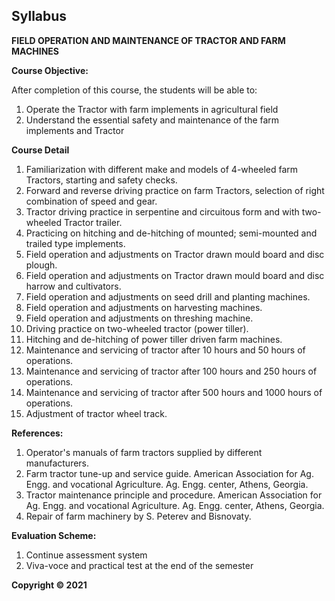 ## Syllabus

**FIELD OPERATION AND MAINTENANCE OF TRACTOR AND FARM MACHINES**

**Course Objective:**

After completion of this course, the students will be able to:

1. Operate the Tractor with farm implements in agricultural field
2. Understand the essential safety and maintenance of the farm implements and Tractor

**Course Detail**

1. Familiarization with different make and models of 4-wheeled farm Tractors, starting and safety checks.
2. Forward and reverse driving practice on farm Tractors, selection of right combination of speed and gear.
3. Tractor driving practice in serpentine and circuitous form and with two-wheeled Tractor trailer.
4. Practicing on hitching and de-hitching of mounted; semi-mounted and trailed type implements.
5. Field operation and adjustments on Tractor drawn mould board and disc plough.
6. Field operation and adjustments on Tractor drawn mould board and disc harrow and cultivators.
7. Field operation and adjustments on seed drill and planting machines.
8. Field operation and adjustments on harvesting machines.
9. Field operation and adjustments on threshing machine.
10. Driving practice on two-wheeled tractor (power tiller).
11. Hitching and de-hitching of power tiller driven farm machines.
12. Maintenance and servicing of tractor after 10 hours and 50 hours of operations.
13. Maintenance and servicing of tractor after 100 hours and 250 hours of operations.
14. Maintenance and servicing of tractor after 500 hours and 1000 hours of operations.
15. Adjustment of tractor wheel track.

**References:**

1. Operator's manuals of farm tractors supplied by different manufacturers.
2. Farm tractor tune-up and service guide. American Association for Ag. Engg. and vocational Agriculture. Ag. Engg. center, Athens, Georgia.
3. Tractor maintenance principle and procedure. American Association for Ag. Engg. and vocational Agriculture. Ag. Engg. center, Athens, Georgia.
4. Repair of farm machinery by S. Peterev and Bisnovaty.

**Evaluation Scheme:**

1. Continue assessment system
2. Viva-voce and practical test at the end of the semester 

**Copyright © 2021** 

